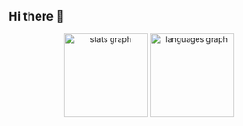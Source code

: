 ## Hi there 👋

<div align="center">
  <img src="https://github-readme-stats.vercel.app/api?username=sooriuna&hide_title=false&hide_rank=false&show_icons=true&include_all_commits=true&count_private=true&disable_animations=false&theme=chartreuse-dark&locale=en&hide_border=false" height="150" alt="stats graph" />
  <img src="https://github-readme-stats.vercel.app/api/top-langs?username=sooriuna&locale=en&hide_title=false&layout=compact&card_width=320&langs_count=4&theme=chartreuse-dark&hide_border=false" height="150" alt="languages graph"  />
</div>
